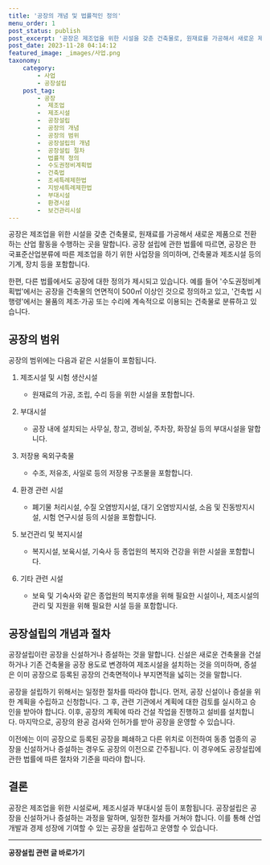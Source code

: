 ```yaml
---
title: '공장의 개념 및 법률적인 정의'
menu_order: 1
post_status: publish
post_excerpt: '공장은 제조업을 위한 시설을 갖춘 건축물로, 원재료를 가공해서 새로운 제품으로 전환하는 산업 활동을 수행하는 곳을 말합니다. 공장 설립에 관한 법률에 따르면, 공장은 한국표준산업분류에 따른 제조업을 하기 위한 사업장을 의미하며, 건축물과 제조시설 등의 기계, 장치 등을 포함합니다.'
post_date: 2023-11-28 04:14:12
featured_image: _images/사업.png
taxonomy:
    category:
        - 사업
        - 공장설립
    post_tag:
        - 공장
        -  제조업
        -  제조시설
        -  공장설립
        -  공장의 개념
        -  공장의 범위
        -  공장설립의 개념
        -  공장설립 절차
        -  법률적 정의
        -  수도권정비계획법
        -  건축법
        -  조세특례제한법
        -  지방세특례제한법
        -  부대시설
        -  환경시설
        -  보건관리시설
---
```



공장은 제조업을 위한 시설을 갖춘 건축물로, 원재료를 가공해서 새로운 제품으로 전환하는 산업 활동을 수행하는 곳을 말합니다. 공장 설립에 관한 법률에 따르면, 공장은 한국표준산업분류에 따른 제조업을 하기 위한 사업장을 의미하며, 건축물과 제조시설 등의 기계, 장치 등을 포함합니다.

한편, 다른 법률에서도 공장에 대한 정의가 제시되고 있습니다. 예를 들어 '수도권정비계획법'에서는 공장을 건축물의 연면적이 500㎡ 이상인 것으로 정의하고 있고, '건축법 시행령'에서는 물품의 제조·가공 또는 수리에 계속적으로 이용되는 건축물로 분류하고 있습니다.

## 공장의 범위

공장의 범위에는 다음과 같은 시설들이 포함됩니다.

1. 제조시설 및 시험 생산시설
    - 원재료의 가공, 조립, 수리 등을 위한 시설을 포함합니다.
  
2. 부대시설
    - 공장 내에 설치되는 사무실, 창고, 경비실, 주차장, 화장실 등의 부대시설을 말합니다.
  
3. 저장용 옥외구축물
    - 수조, 저유조, 사일로 등의 저장용 구조물을 포함합니다.

4. 환경 관련 시설
    - 폐기물 처리시설, 수질 오염방지시설, 대기 오염방지시설, 소음 및 진동방지시 설, 시험 연구시설 등의 시설을 포함합니다.

5. 보건관리 및 복지시설
    - 복지시설, 보육시설, 기숙사 등 종업원의 복지와 건강을 위한 시설을 포함합니다.

6. 기타 관련 시설
    - 보육 및 기숙사와 같은 종업원의 복지후생을 위해 필요한 시설이나, 제조시설의 관리 및 지원을 위해 필요한 시설 등을 포함합니다.

## 공장설립의 개념과 절차

공장설립이란 공장을 신설하거나 증설하는 것을 말합니다. 신설은 새로운 건축물을 건설하거나 기존 건축물을 공장 용도로 변경하여 제조시설을 설치하는 것을 의미하며, 증설은 이미 공장으로 등록된 공장의 건축면적이나 부지면적을 넓히는 것을 말합니다.

공장을 설립하기 위해서는 일정한 절차를 따라야 합니다. 먼저, 공장 신설이나 증설을 위한 계획을 수립하고 신청합니다. 그 후, 관련 기관에서 계획에 대한 검토를 실시하고 승인을 받아야 합니다. 이후, 공장의 계획에 따라 건설 작업을 진행하고 설비를 설치합니다. 마지막으로, 공장의 완공 검사와 인허가를 받아 공장을 운영할 수 있습니다.

이전에는 이미 공장으로 등록된 공장을 폐쇄하고 다른 위치로 이전하여 동종 업종의 공장을 신설하거나 증설하는 경우도 공장의 이전으로 간주됩니다. 이 경우에도 공장설립에 관한 법률에 따른 절차와 기준을 따라야 합니다.

## 결론

공장은 제조업을 위한 시설로써, 제조시설과 부대시설 등이 포함됩니다. 공장설립은 공장을 신설하거나 증설하는 과정을 말하며, 일정한 절차를 거쳐야 합니다. 이를 통해 산업 개발과 경제 성장에 기여할 수 있는 공장을 설립하고 운영할 수 있습니다.
<!-- wp:separator -->
<hr class="wp-block-separator has-alpha-channel-opacity"/>
<!-- /wp:separator -->

<!-- wp:group {"backgroundColor":"base","layout":{"type":"constrained"}} -->
<div class="wp-block-group has-base-background-color has-background"><!-- wp:paragraph {"align":"center","fontSize":"medium"} -->
<p class="has-text-align-center has-large-font-size"><strong>공장설립 관련 글 바로가기</strong></p>
<!-- /wp:paragraph -->


<!-- wp:latest-posts
{"categories":[{"id":27373,"count":19,"description":"","link":"https://uknowlaw.com/category/%ea%b3%b5%ec%9e%a5%ec%84%a4%eb%a6%bd/","name":"공장설립","slug":"공장설립","taxonomy":"category","parent":0,"meta":[],"_links":{"self":[{"href":"https://uknowlaw.com/wp-json/wp/v2/categories/27373"}],"collection":[{"href":"https://uknowlaw.com/wp-json/wp/v2/categories"}],"about":[{"href":"https://uknowlaw.com/wp-json/wp/v2/taxonomies/category"}],"wp:post_type":[{"href":"https://uknowlaw.com/wp-json/wp/v2/posts?categories=27373"}],"curies":[{"name":"wp","href":"https://api.w.org/{rel}","templated":true}]}}],"postsToShow":100,"excerptLength":28,"postLayout":"grid","columns":2,"featuredImageAlign":"left","featuredImageSizeSlug":"large","fontSize":"small"} /--></div>
<!-- /wp:group -->